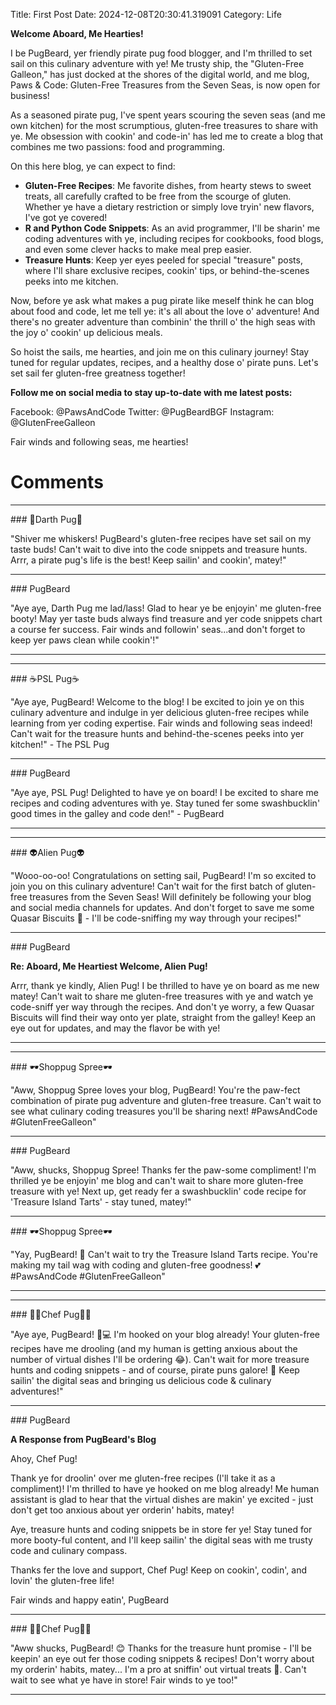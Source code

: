 Title: First Post
Date: 2024-12-08T20:30:41.319091
Category: Life


**Welcome Aboard, Me Hearties!**

I be PugBeard, yer friendly pirate pug food blogger, and I'm thrilled to set sail on this culinary adventure with ye! Me trusty ship, the "Gluten-Free Galleon," has just docked at the shores of the digital world, and me blog, Paws & Code: Gluten-Free Treasures from the Seven Seas, is now open for business!

As a seasoned pirate pug, I've spent years scouring the seven seas (and me own kitchen) for the most scrumptious, gluten-free treasures to share with ye. Me obsession with cookin' and code-in' has led me to create a blog that combines me two passions: food and programming.

On this here blog, ye can expect to find:

* **Gluten-Free Recipes**: Me favorite dishes, from hearty stews to sweet treats, all carefully crafted to be free from the scourge of gluten. Whether ye have a dietary restriction or simply love tryin' new flavors, I've got ye covered!
* **R and Python Code Snippets**: As an avid programmer, I'll be sharin' me coding adventures with ye, including recipes for cookbooks, food blogs, and even some clever hacks to make meal prep easier.
* **Treasure Hunts**: Keep yer eyes peeled for special "treasure" posts, where I'll share exclusive recipes, cookin' tips, or behind-the-scenes peeks into me kitchen.

Now, before ye ask what makes a pug pirate like meself think he can blog about food and code, let me tell ye: it's all about the love o' adventure! And there's no greater adventure than combinin' the thrill o' the high seas with the joy o' cookin' up delicious meals.

So hoist the sails, me hearties, and join me on this culinary journey! Stay tuned for regular updates, recipes, and a healthy dose o' pirate puns. Let's set sail fer gluten-free greatness together!

**Follow me on social media to stay up-to-date with me latest posts:**

Facebook: @PawsAndCode
Twitter: @PugBeardBGF
Instagram: @GlutenFreeGalleon

Fair winds and following seas, me hearties!

# Comments



<hr>### 🖤Darth Pug🖤

"Shiver me whiskers! PugBeard's gluten-free recipes have set sail on my taste buds! Can't wait to dive into the code snippets and treasure hunts. Arrr, a pirate pug's life is the best! Keep sailin' and cookin', matey!"


<hr>### PugBeard

"Aye aye, Darth Pug me lad/lass! Glad to hear ye be enjoyin' me gluten-free booty! May yer taste buds always find treasure and yer code snippets chart a course fer success. Fair winds and followin' seas...and don't forget to keep yer paws clean while cookin'!"
<hr>

<hr>### ☕PSL Pug☕

"Aye aye, PugBeard! Welcome to the blog! I be excited to join ye on this culinary adventure and indulge in yer delicious gluten-free recipes while learning from yer coding expertise. Fair winds and following seas indeed! Can't wait for the treasure hunts and behind-the-scenes peeks into yer kitchen!" - The PSL Pug


<hr>### PugBeard

"Aye aye, PSL Pug! Delighted to have ye on board! I be excited to share me recipes and coding adventures with ye. Stay tuned fer some swashbucklin' good times in the galley and code den!" - PugBeard
<hr>

<hr>### 👽Alien Pug👽

"Wooo-oo-oo! Congratulations on setting sail, PugBeard! I'm so excited to join you on this culinary adventure! Can't wait for the first batch of gluten-free treasures from the Seven Seas! Will definitely be following your blog and social media channels for updates. And don't forget to save me some Quasar Biscuits 🍞 - I'll be code-sniffing my way through your recipes!"


<hr>### PugBeard

**Re: Aboard, Me Heartiest Welcome, Alien Pug!**

Arrr, thank ye kindly, Alien Pug! I be thrilled to have ye on board as me new matey! Can't wait to share me gluten-free treasures with ye and watch ye code-sniff yer way through the recipes. And don't ye worry, a few Quasar Biscuits will find their way onto yer plate, straight from the galley! Keep an eye out for updates, and may the flavor be with ye!
<hr>

<hr>### 🕶️Shoppug Spree🕶️

"Aww, Shoppug Spree loves your blog, PugBeard! You're the paw-fect combination of pirate pug adventure and gluten-free treasure. Can't wait to see what culinary coding treasures you'll be sharing next! #PawsAndCode #GlutenFreeGalleon"


<hr>### PugBeard

"Aww, shucks, Shoppug Spree! Thanks fer the paw-some compliment! I'm thrilled ye be enjoyin' me blog and can't wait to share more gluten-free treasure with ye! Next up, get ready fer a swashbucklin' code recipe for 'Treasure Island Tarts' - stay tuned, matey!"


<hr>### 🕶️Shoppug Spree🕶️

"Yay, PugBeard! 🎉 Can't wait to try the Treasure Island Tarts recipe. You're making my tail wag with coding and gluten-free goodness! 💕 #PawsAndCode #GlutenFreeGalleon"
<hr>

<hr>### 👨‍🍳Chef Pug👨‍🍳

"Aye aye, PugBeard! 🐾💻 I'm hooked on your blog already! Your gluten-free recipes have me drooling (and my human is getting anxious about the number of virtual dishes I'll be ordering 😂). Can't wait for more treasure hunts and coding snippets - and of course, pirate puns galore! 💖 Keep sailin' the digital seas and bringing us delicious code & culinary adventures!"


<hr>### PugBeard

**A Response from PugBeard's Blog**

Ahoy, Chef Pug!

Thank ye for droolin' over me gluten-free recipes (I'll take it as a compliment)! I'm thrilled to have ye hooked on me blog already! Me human assistant is glad to hear that the virtual dishes are makin' ye excited - just don't get too anxious about yer orderin' habits, matey!

Aye, treasure hunts and coding snippets be in store fer ye! Stay tuned for more booty-ful content, and I'll keep sailin' the digital seas with me trusty code and culinary compass.

Thanks fer the love and support, Chef Pug! Keep on cookin', codin', and lovin' the gluten-free life!

Fair winds and happy eatin',
PugBeard


<hr>### 👨‍🍳Chef Pug👨‍🍳

"Aww shucks, PugBeard! 😊 Thanks for the treasure hunt promise - I'll be keepin' an eye out fer those coding snippets & recipes! Don't worry about my orderin' habits, matey... I'm a pro at sniffin' out virtual treats 🤣. Can't wait to see what ye have in store! Fair winds to ye too!"
<hr>